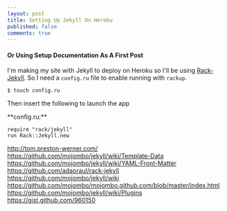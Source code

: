 ```yaml
---
layout: post
title: Setting Up Jekyll On Heroku
published: false
comments: true
---
```

#### Or Using Setup Documentation As A First Post

I'm making my site with Jekyll to deploy on Heroku so I'll be using
[Rack-Jekyll](https://github.com/adaoraul/rack-jekyll). So I need a `config.ru` file
to enable running with `rackup`.

    $ touch config.ru

Then insert the following to launch the app

<caption>**config.ru:**</caption>

    require "rack/jekyll"
    run Rack::Jekyll.new


http://tom.preston-werner.com/
https://github.com/mojombo/jekyll/wiki/Template-Data
https://github.com/mojombo/jekyll/wiki/YAML-Front-Matter
https://github.com/adaoraul/rack-jekyll
https://github.com/mojombo/jekyll/wiki
https://github.com/mojombo/mojombo.github.com/blob/master/index.html
https://github.com/mojombo/jekyll/wiki/Plugins
https://gist.github.com/960150